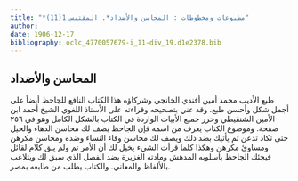```yaml
---
title: "*مطبوعات ومخطوطات : المحاسن والأضداد*. المقتبس 1(11)"
author: 
date: 1906-12-17
bibliography: oclc_4770057679-i_11-div_19.d1e2378.bib
---
```




##  المحاسن والأضداد 


 طبع الأديب محمد أمين أفندي الخانجي وشركاؤه هذا الكتاب النافع للجاحظ أيضاً على أجمل شكل وأحسن طبع. وقد عني بتصحيحه وقراءته على الأستاذ اللغوي الشيخ أحمد ابن الأمين الشنقيطي وحرر جميع الأبيات الواردة في الكتاب بالشكل الكامل وهو في  ٢٥٦  صفحة. وموضوع الكتاب يعرف من اسمه فإن  الجاحظ  يصف لك محاسن الدهاء والحيل حتى تكاد تذعن ثم يأتيك بضد ذلك ويصف لك محاسن وفاء النساء وضده ومحاسن مكرهن    ومساوئ مكرهن وهكذا كلما قرأت الشيء يخيل لك أن الأمر تم ولم يبق كلام لقائل فيجئك  الجاحظ  بأسلوبه المدهش ومادته الغزيرة بضد الفصل الذي سبق لك ويتلاعب بالألفاظ والمعاني. والكتاب يطلب من طابعه بمصر. 
